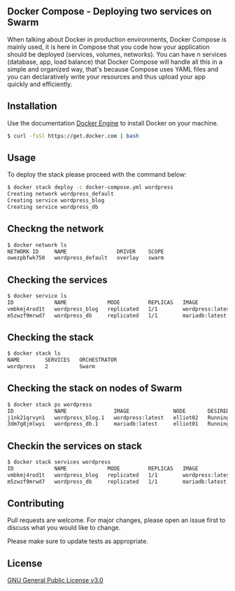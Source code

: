 ## Docker Compose - Deploying two services on Swarm

When talking about Docker in production environments, Docker Compose is mainly used, it is here in Compose that you code how your application should be deployed (services, volumes, networks). You can have n services (database, app, load balance) that Docker Compose will handle all this in a simple and organized way, that's because Compose uses YAML files and you can declaratively write your resources and thus upload your app quickly and efficiently.

## Installation

Use the documentation [Docker Engine](https://docs.docker.com/engine/install/) to install Docker on your machine.

```bash
$ curl -fsSl https://get.docker.com | bash
```

## Usage

To deploy the stack please proceed with the command below:

```bash
$ docker stack deploy -c docker-compose.yml wordpress
Creating network wordpress_default
Creating service wordpress_blog
Creating service wordpress_db
```

## Checkng the network

```bash
$ docker network ls
NETWORK ID     NAME                DRIVER    SCOPE
owezpbfwk750   wordpress_default   overlay   swarm
```

## Checking the services

```bash
$ docker service ls
ID             NAME             MODE         REPLICAS   IMAGE              PORTS
vmbkmj4rod1t   wordpress_blog   replicated   1/1        wordpress:latest   *:8082->80/tcp
m5zwzf9mrwd7   wordpress_db     replicated   1/1        mariadb:latest
```

## Checking the stack

```bash
$ docker stack ls
NAME        SERVICES   ORCHESTRATOR
wordpress   2          Swarm
```

## Checking the stack on nodes of Swarm

```bash
$ docker stack ps wordpress
ID             NAME               IMAGE              NODE       DESIRED STATE   CURRENT STATE               ERROR     PORTS
j1nk21qrvyn1   wordpress_blog.1   wordpress:latest   elliot02   Running         Running about an hour ago
3dm7g8jmlwyi   wordpress_db.1     mariadb:latest     elliot01   Running         Running about an hour ago
```

## Checkin the services on stack

```bash
$ docker stack services wordpress
ID             NAME             MODE         REPLICAS   IMAGE              PORTS
vmbkmj4rod1t   wordpress_blog   replicated   1/1        wordpress:latest   *:8082->80/tcp
m5zwzf9mrwd7   wordpress_db     replicated   1/1        mariadb:latest
```

## Contributing
Pull requests are welcome. For major changes, please open an issue first to discuss what you would like to change.

Please make sure to update tests as appropriate.

## License
[GNU General Public License v3.0](https://github.com/Docker-Tutorialz/wordpress-docker-stack/blob/main/LICENSE)
